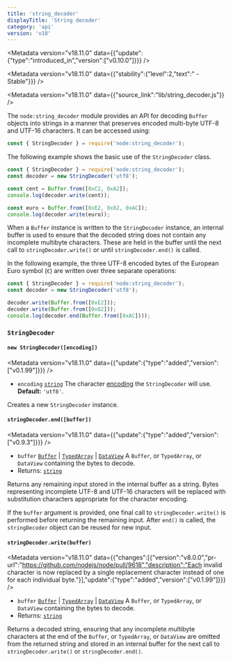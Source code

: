 ```yaml
---
title: 'string_decoder'
displayTitle: 'String decoder'
category: 'api'
version: 'v18'
---
```


<Metadata version="v18.11.0" data={{"update":{"type":"introduced_in","version":["v0.10.0"]}}} />

<Metadata version="v18.11.0" data={{"stability":{"level":2,"text":" - Stable"}}} />

<Metadata version="v18.11.0" data={{"source_link":"lib/string_decoder.js"}} />

The `node:string_decoder` module provides an API for decoding `Buffer` objects
into strings in a manner that preserves encoded multi-byte UTF-8 and UTF-16
characters. It can be accessed using:

```js
const { StringDecoder } = require('node:string_decoder');
```

The following example shows the basic use of the `StringDecoder` class.

```js
const { StringDecoder } = require('node:string_decoder');
const decoder = new StringDecoder('utf8');

const cent = Buffer.from([0xC2, 0xA2]);
console.log(decoder.write(cent));

const euro = Buffer.from([0xE2, 0x82, 0xAC]);
console.log(decoder.write(euro));
```

When a `Buffer` instance is written to the `StringDecoder` instance, an
internal buffer is used to ensure that the decoded string does not contain
any incomplete multibyte characters. These are held in the buffer until the
next call to `stringDecoder.write()` or until `stringDecoder.end()` is called.

In the following example, the three UTF-8 encoded bytes of the European Euro
symbol (`€`) are written over three separate operations:

```js
const { StringDecoder } = require('node:string_decoder');
const decoder = new StringDecoder('utf8');

decoder.write(Buffer.from([0xE2]));
decoder.write(Buffer.from([0x82]));
console.log(decoder.end(Buffer.from([0xAC])));
```

### <DataTag tag="C" /> `StringDecoder`

#### <DataTag tag="M" /> `new StringDecoder([encoding])`

<Metadata version="v18.11.0" data={{"update":{"type":"added","version":["v0.1.99"]}}} />

* `encoding` [`string`](https://developer.mozilla.org/en-US/docs/Web/JavaScript/Data_structures#String_type) The character [encoding][] the `StringDecoder` will use.
  **Default:** `'utf8'`.

Creates a new `StringDecoder` instance.

#### <DataTag tag="M" /> `stringDecoder.end([buffer])`

<Metadata version="v18.11.0" data={{"update":{"type":"added","version":["v0.9.3"]}}} />

* `buffer` [`Buffer`](/api/buffer#buffer) | [`TypedArray`](https://developer.mozilla.org/en-US/docs/Web/JavaScript/Reference/Global_Objects/TypedArray) | [`DataView`](https://developer.mozilla.org/en-US/docs/Web/JavaScript/Reference/Global_Objects/DataView) A `Buffer`, or `TypedArray`, or
  `DataView` containing the bytes to decode.
* Returns: [`string`](https://developer.mozilla.org/en-US/docs/Web/JavaScript/Data_structures#String_type)

Returns any remaining input stored in the internal buffer as a string. Bytes
representing incomplete UTF-8 and UTF-16 characters will be replaced with
substitution characters appropriate for the character encoding.

If the `buffer` argument is provided, one final call to `stringDecoder.write()`
is performed before returning the remaining input.
After `end()` is called, the `stringDecoder` object can be reused for new input.

#### <DataTag tag="M" /> `stringDecoder.write(buffer)`

<Metadata version="v18.11.0" data={{"changes":[{"version":"v8.0.0","pr-url":"https://github.com/nodejs/node/pull/9618","description":"Each invalid character is now replaced by a single replacement character instead of one for each individual byte."}],"update":{"type":"added","version":["v0.1.99"]}}} />

* `buffer` [`Buffer`](/api/buffer#buffer) | [`TypedArray`](https://developer.mozilla.org/en-US/docs/Web/JavaScript/Reference/Global_Objects/TypedArray) | [`DataView`](https://developer.mozilla.org/en-US/docs/Web/JavaScript/Reference/Global_Objects/DataView) A `Buffer`, or `TypedArray`, or
  `DataView` containing the bytes to decode.
* Returns: [`string`](https://developer.mozilla.org/en-US/docs/Web/JavaScript/Data_structures#String_type)

Returns a decoded string, ensuring that any incomplete multibyte characters at
the end of the `Buffer`, or `TypedArray`, or `DataView` are omitted from the
returned string and stored in an internal buffer for the next call to
`stringDecoder.write()` or `stringDecoder.end()`.

[encoding]: /api/v18/buffer#buffers-and-character-encodings
